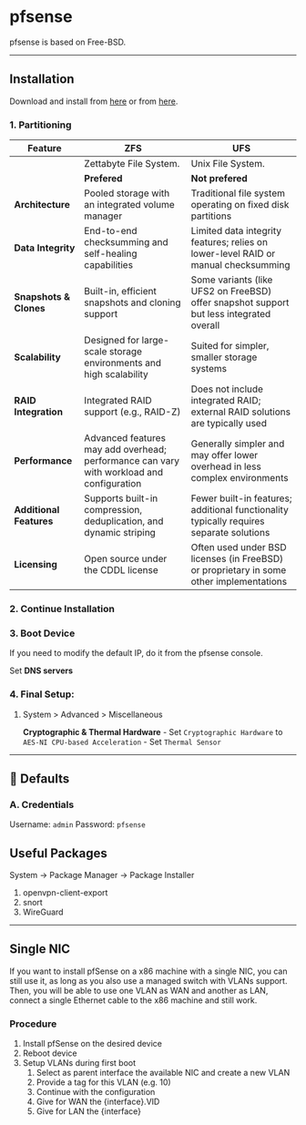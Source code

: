 # pfsense

pfsense is based on Free-BSD.

--- 

## Installation
Download and install from [here](https://www.pfsense.org/download/) or from [here](https://atxfiles.netgate.com/mirror/downloads/).

### 1. Partitioning

| Feature                | ZFS                                                                                     | UFS                                                                                       |
|------------------------|-----------------------------------------------------------------------------------------|-------------------------------------------------------------------------------------------|
|                        | Zettabyte File System.                                                                  | Unix File System. 
|                        | **Prefered**                                                                            | **Not prefered** 
| **Architecture**       | Pooled storage with an integrated volume manager                                        | Traditional file system operating on fixed disk partitions                                |
| **Data Integrity**     | End-to-end checksumming and self-healing capabilities                                   | Limited data integrity features; relies on lower-level RAID or manual checksumming          |
| **Snapshots & Clones** | Built-in, efficient snapshots and cloning support                                       | Some variants (like UFS2 on FreeBSD) offer snapshot support but less integrated overall     |
| **Scalability**        | Designed for large-scale storage environments and high scalability                        | Suited for simpler, smaller storage systems                                                 |
| **RAID Integration**   | Integrated RAID support (e.g., RAID-Z)                                                    | Does not include integrated RAID; external RAID solutions are typically used                |
| **Performance**        | Advanced features may add overhead; performance can vary with workload and configuration   | Generally simpler and may offer lower overhead in less complex environments                 |
| **Additional Features**| Supports built-in compression, deduplication, and dynamic striping                         | Fewer built-in features; additional functionality typically requires separate solutions      |
| **Licensing**          | Open source under the CDDL license                                                      | Often used under BSD licenses (in FreeBSD) or proprietary in some other implementations       |

### 2. Continue Installation
### 3. Boot Device
If you need to modify the default IP, do it from the pfsense console.

Set **DNS servers**

### 4. Final Setup:
1. System > Advanced > Miscellaneous
    
    **Cryptographic & Thermal Hardware**
        - Set `Cryptographic Hardware` to `AES-NI CPU-based Acceleration`
        - Set `Thermal Sensor` 

---

## 📙 Defaults
### A. Credentials
Username: `admin`
Password: `pfsense`

## Useful Packages
System -> Package Manager -> Package Installer

1. openvpn-client-export
2. snort
3. WireGuard

---

## Single NIC

If you want to install pfSense on a x86 machine with a single NIC, you can still use it, as long as you also use a managed switch with VLANs support. Then, you will be able to use one VLAN as WAN and another as LAN, connect a single Ethernet cable to the x86 machine and still work.

### Procedure
1. Install pfSense on the desired device
2. Reboot device
3. Setup VLANs during first boot
   1. Select as parent interface the available NIC and create a new VLAN
   2. Provide a tag for this VLAN (e.g. 10)
   3. Continue with the configuration
   4. Give for WAN the {interface}.VID 
   5. Give for LAN the {interface}